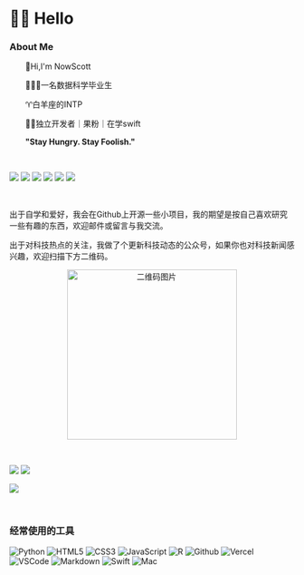 # 👨‍💻 Hello

### About Me

<p>&emsp;&emsp;👋Hi,I'm NowScott<p/>
<p>&emsp;&emsp;👨🏻‍🎓一名数据科学毕业生<p/>
<p>&emsp;&emsp;♈️白羊座的INTP<p/>
<p>&emsp;&emsp;👨‍💻独立开发者｜果粉｜在学swift<p/>
<p>&emsp;&emsp;<strong>"Stay Hungry. Stay Foolish."</strong></p>

<div>&nbsp;</div>

[blog-img]:https://img.shields.io/badge/Website-博客-blue
[blog-url]:https://blog.nowscott.top/
[ssp-img]:https://img.shields.io/badge/Sspai-%E5%B0%91%E6%95%B0%E6%B4%BE-DA282A
[ssp-url]:https://sspai.com/u/nowscott/updates
[csdn-img]:https://img.shields.io/badge/CSDN-论坛-FC5531
[csdn-url]:https://blog.csdn.net/weixin_45386315?type=blog
[bilibili-img]:https://img.shields.io/badge/Bilibili-B站-ff69b4
[bilibili-url]:https://space.bilibili.com/435359696?spm_id_from=333.1007.0.0
[email-img]:https://img.shields.io/badge/Email-%E9%82%AE%E7%AE%B1-00B2FF
[email-url]:mailto:nowscott@qq.com
[views-img]:https://komarev.com/ghpvc/?username=nowscott&label=Views&color=0e75b6&style=flat

[![][blog-img]][blog-url]
[![][ssp-img]][ssp-url]
[![][csdn-img]][csdn-url]
[![][bilibili-img]][bilibili-url]
[![][email-img]][email-url]
![][views-img]

<div>&nbsp;</div>

出于自学和爱好，我会在Github上开源一些小项目，我的期望是按自己喜欢研究一些有趣的东西，欢迎邮件或留言与我交流。

出于对科技热点的关注，我做了个更新科技动态的公众号，如果你也对科技新闻感兴趣，欢迎扫描下方二维码。

<p align="center">
  <img src="https://nowpic.oss-cn-shenzhen.aliyuncs.com/img/%E6%89%AB%E7%A0%81_%E6%90%9C%E7%B4%A2%E8%81%94%E5%90%88%E4%BC%A0%E6%92%AD%E6%A0%B7%E5%BC%8F-%E6%A0%87%E5%87%86%E8%89%B2%E7%89%88.png" alt="二维码图片" width="300">
</p>

<div>&nbsp;</div>

[contribute-img]:https://streak-stats.demolab.com?user=nowscott&border_radius=25&locale=zh_Hans&date_format=%5BY.%5Dn.j&card_width=725
[overview-img]:https://raw.githubusercontent.com/nowscott/github-stats-transparent/output/generated/overview.svg
[language-img]:https://raw.githubusercontent.com/nowscott/github-stats-transparent/output/generated/languages.svg

![][overview-img]
![][language-img]

![][contribute-img]

<div>&nbsp;</div>

### 经常使用的工具

[python-img]:https://img.shields.io/badge/Python-14354C.svg?logo=python&logoColor=white
[html-img]:https://img.shields.io/badge/HTML5-E34F26.svg?logo=html5&logoColor=white
[css-img]:https://img.shields.io/badge/CSS3-1572B6.svg?logo=css3&logoColor=white
[js-img]:https://img.shields.io/badge/JavaScript-323330.svg?logo=javascript&logoColor=F7DF1E
[r-img]:https://img.shields.io/badge/R-276DC3.svg?logo=r&logoColor=white
[github-img]:https://img.shields.io/badge/Github-100000.svg?logo=github&logoColor=white
[vercel-img]:https://img.shields.io/badge/Vercel-333?logo=vercel
[vscode-img]:https://img.shields.io/badge/VSCode-007ACC?logo=visual-studio-code&logoColor=white
[md-img]:https://img.shields.io/badge/Markdown-000000.svg?logo=markdown&logoColor=white
[swift-img]:https://img.shields.io/badge/Swift-FA7343.svg?logo=swift&logoColor=white
[mac-img]:https://img.shields.io/badge/apple-mac_mini_m2-999999.svg?logo=apple&logoColor=white

![Python][python-img]
![HTML5][html-img]
![CSS3][css-img]
![JavaScript][js-img]
![R][r-img]
![Github][github-img]
![Vercel][vercel-img]
![VSCode][vscode-img]
![Markdown][md-img]
![Swift][swift-img]
![Mac][mac-img]
